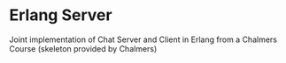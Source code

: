 Erlang Server
=========================

Joint implementation of Chat Server and Client in Erlang from a Chalmers Course (skeleton provided by Chalmers)
